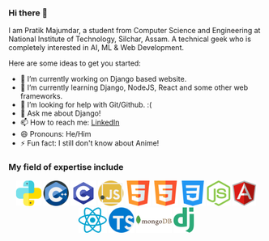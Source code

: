 ### Hi there 👋

I am Pratik Majumdar, a student from Computer Science and Engineering at National Institute of Technology, Silchar, Assam. A technical geek who is completely interested in AI, ML & Web Development.

Here are some ideas to get you started:

- 🔭 I’m currently working on Django based website.
- 🌱 I’m currently learning Django, NodeJS, React and some other web frameworks.
- 🤔 I’m looking for help with Git/Github. :(
- 💬 Ask me about Django!
- 📫 How to reach me: [LinkedIn](https://www.linkedin.com/in/codadept/)
- 😄 Pronouns: He/Him
- ⚡ Fun fact: I still don't know about Anime!

### My field of expertise include

<div align="center" width=100%>
    <img title="Python" height="50" src="./icons/python.svg">
    <img title="C++" height="50" src="./icons/cpp.svg">
    <img title="C" height="50" src="./icons/c-programming.svg">
    <img title="C" height="50" src="./icons/javascript.svg">
    <img title="C" height="50" src="./icons/html5.svg">
    <img title="C" height="50" src="./icons/html5.svg">
    <img title="C" height="50" src="./icons/css-3.svg">
    <img title="C" height="50" src="./icons/nodejs.svg">
    <img title="C" height="50" src="./icons/angular.svg">
    <img title="C" height="50" src="./icons/react.png">
    <img title="C" height="50" src="./icons/typescript.svg">
    <img title="C" height="50" src="./icons/mongodb.svg">
    <img title="C" height="50" src="./icons/django.svg">
</div>